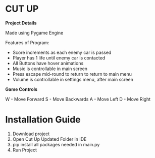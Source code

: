 
CUT UP
===
**Project Details**

Made using Pygame Engine

Features of Program:
- Score increments as each enemy car is passed
- Player has 1 life until enemy car is contacted
- All Buttons have hover animations
- Music is controllable in main screen
- Press escape mid-round to return to return to main menu
- Volume is controllable in settings menu, after main screen

**Game Controls**

W - Move Forward
S - Move Backwards
A - Move Left
D - Move Right

Installation Guide
===
1. Download project
2. Open Cut Up Updated Folder in IDE
3. pip install all packages needed in main.py
4. Run Project
